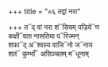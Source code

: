 +++
title = "०६ तद्वां नरा"

+++
त᳓द् वां नरा शं᳓सियम् पज्रिये᳓ण  
कक्षी᳓वता नासतिया प᳓रिज्मन्  
शफा᳓द् अ᳓श्वस्य वाजि᳓नो ज᳓नाय  
शतं᳓ कुम्भाँ᳓ असिञ्चतम् म᳓धूनाम्